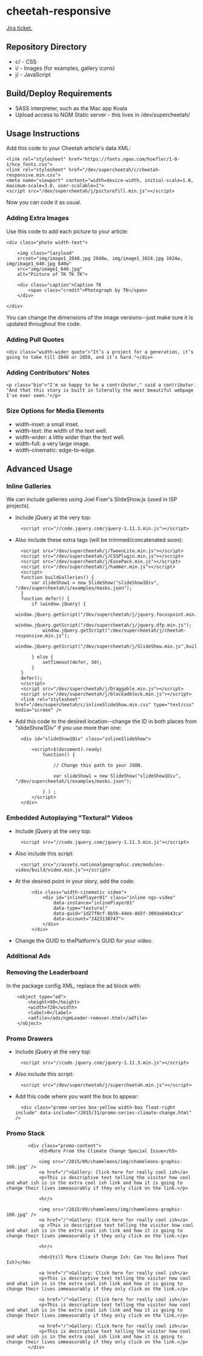 # cheetah-responsive

[Jira ticket.
](https://jira.nationalgeographic.com/browse/DP-501
)
## Repository Directory

* c/ - CSS 
* i/ - Images (for examples, gallery icons)
* j/ - JavaScript

## Build/Deploy Requirements

* SASS interpreter, such as the Mac app Koala
* Upload access to NGM Static server - this lives in /dev/supercheetah/

## Usage Instructions

Add this code to your Cheetah article's data XML:

	<link rel="stylesheet" href="https://fonts.ngeo.com/hoefler/1-0-1/hco_fonts.css">
	<link rel="stylesheet" href="/dev/supercheetah/c/cheetah-responsive.min.css">
	<meta name="viewport" content="width=device-width, initial-scale=1.0, maximum-scale=3.0, user-scalable=1">
	<script src="/dev/supercheetah/j/picturefill.min.js"></script>

Now you can code it as usual.

### Adding Extra Images

Use this code to add each picture to your article:

	<div class="photo width-text">

		<img class="lazyload" 
		srcset="img/image1_2048.jpg 2048w, img/image1_1024.jpg 1024w, img/image1_640.jpg 640w" 
		src="img/image1_640.jpg" 
		alt="Picture of TK TK TK">

		<div class="caption">Caption TK 
			<span class="credit">Photograph by TK</span>
		</div>
		
	</div>

You can change the dimensions of the image versions--just make sure it is updated throughout the code.


### Adding Pull Quotes


	<div class="width-wider quote">"It’s a project for a generation, it’s going to take till 2040 or 2050, and it’s hard."</div>


### Adding Contributors' Notes

	<p class="bio">"I'm so happy to be a contributor," said a contributor. "And that this story is built in literally the most beautiful webpage I've ever seen."</p>

### Size Options for Media Elements

* width-inset: a small inset.
* width-text: the width of the text well.
* width-wider: a little wider than the text well.
* width-full: a very large image.
* width-cinematic: edge-to-edge.


## Advanced Usage

### Inline Galleries

We can include galleries using Joel Fiser's SlideShow.js (used in ISP projects). 

* Include jQuery at the very top:

		<script src="//code.jquery.com/jquery-1.11.3.min.js"></script>

* Also include these extra tags (will be trimmed/concatenated soon):

		<script src="/dev/supercheetah/j/TweenLite.min.js"></script>
		<script src="/dev/supercheetah/j/CSSPlugin.min.js"></script>
		<script src="/dev/supercheetah/j/EasePack.min.js"></script>
		<script src="/dev/supercheetah/j/hammer.min.js"></script>    
		<script>
		function buildGalleries() {
			var slideShow1 = new SlideShow("slideShow1Div", "/dev/supercheetah/i/examples/masks.json");
		}
		function defer() {
		    if (window.jQuery) {
        		window.jQuery.getScript("/dev/supercheetah/j/jquery.focuspoint.min.js");
				window.jQuery.getScript("/dev/supercheetah/j/jquery.dfp.min.js");
				window.jQuery.getScript("/dev/supercheetah/j/cheetah-responsive.min.js");
				window.jQuery.getScript("/dev/supercheetah/j/SlideShow.min.js",buildGalleries);
			    
			} else {
		        setTimeout(defer, 50);
			}
		}
		defer();
		</script>
		<script src="/dev/supercheetah/j/Draggable.min.js"></script>    
		<script src="/dev/supercheetah/j/blockadblock.min.js"></script>    
		<link rel="stylesheet" href="/dev/supercheetah/c/inlineSlideShow.min.css" type="text/css" media="screen" />


* Add this code to the desired location--change the ID in both places from "slideShow1Div" if you use more than one:

     
     	<div id="slideShow1Div" class="inlineSlideShow">
	
	    	<script>$(document).ready(
	 	   		function() {
	    	
	 		   		// Change this path to your JSON.
	    		
	    			var slideShow1 = new SlideShow("slideShow1Div", "/dev/supercheetah/i/examples/masks.json");
	    		
	   			} ) ;
	    	</script>
		</div>

	

### Embedded Autoplaying "Textural" Videos

* Include jQuery at the very top:

		<script src="//code.jquery.com/jquery-1.11.3.min.js"></script>
		
* Also include this script:

		<script src="//assets.nationalgeographic.com/modules-video/build/video.min.js"></script>
		
* At the desired point in your story, add the code:

			<div class="width-cinematic video">
				<div id="inlinePlayer01" class="inline ngs-video"
				    data-instance="inlinePlayer01"
				    data-type="textural"
				    data-guid="1d27f0cf-8b5b-44eb-865f-3093e64643ca"
				    data-account="2423130747">
				</div>
			</div>
			
* Change the GUID to thePlatform's GUID for your video.


### Additional Ads

### Removing the Leaderboard

In the package config XML, replace the ad block with:

		<object type="ad">
			<height>90</height>
			<width>728</width>
			<label>0</label>
			<adfile>/ads/ngmLeader-remover.html</adfile>
		</object>
		
		
### Promo Drawers


* Include jQuery at the very top:

		<script src="//code.jquery.com/jquery-1.11.3.min.js"></script>
		
* Also include this script:

		<script src="/dev/supercheetah/j/supercheetah.min.js"></script>

* Add this code where you want the box to appear:

		<div class="promo-series box-yellow width-box float-right include" data-include="/2015/11/promo-series-climate-change.html" />



### Promo Stack

			<div class="promo-content">
				<h5>More From the Climate Change Special Issue</h5>

				<img src="/2015/09/chameleons/img/chameleons-graphic-160.jpg" />
				<a href="/">Gallery: Click here for really cool ish</a>
				<p>This is descriptive text telling the visitor how cool and what ish is in the extra cool ish link and how it is going to change their lives immeasurably if they only click on the link.</p>

				<hr/>

				<img src="/2015/09/chameleons/img/chameleons-graphic-160.jpg" />
				<a href="/">Gallery: Click here for really cool ish</a>
				<p >This is descriptive text telling the visitor how cool and what ish is in the extra cool ish link and how it is going to change their lives immeasurably if they only click on the link.</p>

				<hr/>

				<h6>Still More Climate Change Ish: Can You Believe That Ish?</h6>

				<a href="/">Gallery: Click here for really cool ish</a>
				<p>This is descriptive text telling the visitor how cool and what ish is in the extra cool ish link and how it is going to change their lives immeasurably if they only click on the link.</p>

				<a href="/">Gallery: Click here for really cool ish</a>
				<p>This is descriptive text telling the visitor how cool and what ish is in the extra cool ish link and how it is going to change their lives immeasurably if they only click on the link.</p>

				<a href="/">Gallery: Click here for really cool ish</a>
				<p>This is descriptive text telling the visitor how cool and what ish is in the extra cool ish link and how it is going to change their lives immeasurably if they only click on the link.</p>
			</div>
			